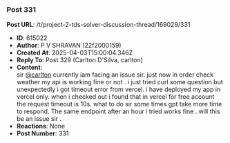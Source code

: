 ### Post 331
**Post URL**: /t/project-2-tds-solver-discussion-thread/169029/331
- **ID**: 615022
- **Author**: P V SHRAVAN (22f2000159)
- **Created At**: 2025-04-03T15:00:04.346Z
- **Reply To**: Post 329 (Carlton D'Silva, carlton)
- **Content**:  
  sir <a class="mention" href="/u/carlton">@carlton</a>  currently iam facing an issue sir.  just now in order check weather my api is working fine or not . i  just tried curl some question but unexpectedly i got timeout error from vercel. i have deployed my app in vercel only. when i checked out i found that in vercel for free account the request timeout is 10s. what to do sir some times gpt take more time to respond. The same endpoint after an hour i tried works fine . will this be an issue sir .
- **Reactions**: None
- **Post Number**: 331

